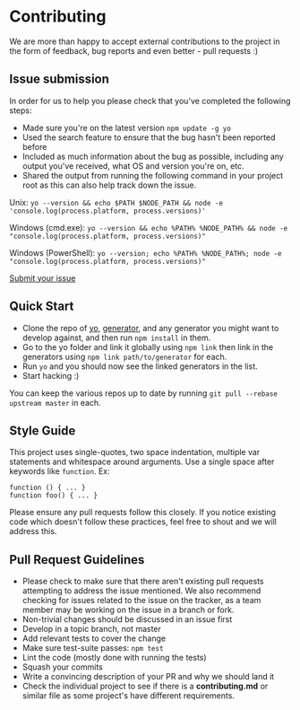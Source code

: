 # Contributing

We are more than happy to accept external contributions to the project in the form of feedback, bug reports and even better - pull requests :)


## Issue submission

In order for us to help you please check that you've completed the following steps:

* Made sure you're on the latest version `npm update -g yo`
* Used the search feature to ensure that the bug hasn't been reported before
* Included as much information about the bug as possible, including any output you've received, what OS and version you're on, etc.
* Shared the output from running the following command in your project root as this can also help track down the issue.

Unix: `yo --version && echo $PATH $NODE_PATH && node -e 'console.log(process.platform, process.versions)'`

Windows (cmd.exe): `yo --version && echo %PATH% %NODE_PATH% && node -e "console.log(process.platform, process.versions)"`

Windows (PowerShell): `yo --version; echo %PATH% %NODE_PATH%; node -e "console.log(process.platform, process.versions)"`

[Submit your issue](https://github.com/yeoman/yeoman/issues/new)


## Quick Start

- Clone the repo of [yo](https://github.com/yeoman/yo), [generator](https://github.com/yeoman/generator), and any generator you might want to develop against, and then run `npm install` in them.
- Go to the yo folder and link it globally using `npm link` then link in the generators using `npm link path/to/generator` for each.
- Run `yo` and you should now see the linked generators in the list.
- Start hacking :)

You can keep the various repos up to date by running `git pull --rebase upstream master` in each.


## Style Guide

This project uses single-quotes, two space indentation, multiple var statements and whitespace around arguments. Use a single space after keywords like `function`. Ex:

```
function () { ... }
function foo() { ... }
```

Please ensure any pull requests follow this closely. If you notice existing code which doesn't follow these practices, feel free to shout and we will address this.


## Pull Request Guidelines

* Please check to make sure that there aren't existing pull requests attempting to address the issue mentioned. We also recommend checking for issues related to the issue on the tracker, as a team member may be working on the issue in a branch or fork.
* Non-trivial changes should be discussed in an issue first
* Develop in a topic branch, not master
* Add relevant tests to cover the change
* Make sure test-suite passes: `npm test`
* Lint the code (mostly done with running the tests)
* Squash your commits
* Write a convincing description of your PR and why we should land it
* Check the individual project to see if there is a **contributing.md** or similar file as some project's have different requirements.
